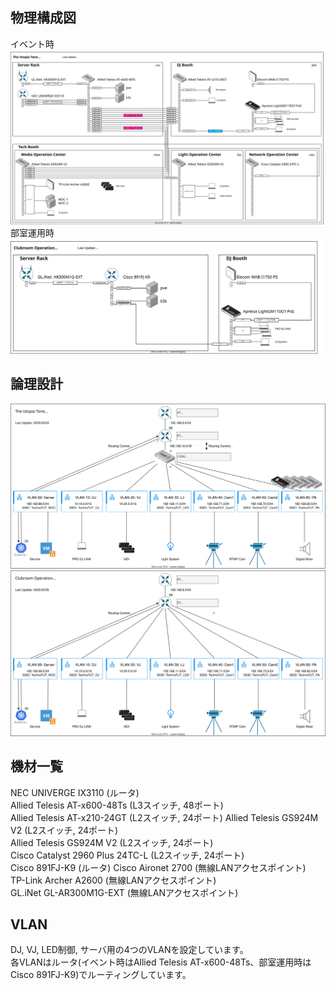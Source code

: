 ## 物理構成図
イベント時  
![](/network/design/utone.drawio.svg)  
部室運用時  
![](/network/design/clubroom.drawio.svg)

## 論理設計
![](/network/design/utone.logic.drawio.svg)
![](/network/design/clubroom.logic.drawio.svg)

## 機材一覧
NEC UNIVERGE IX3110 (ルータ)  
Allied Telesis AT-x600-48Ts (L3スイッチ, 48ポート)  
Allied Telesis AT-x210-24GT (L2スイッチ, 24ポート)
Allied Telesis GS924M V2 (L2スイッチ, 24ポート)  
Allied Telesis GS924M V2 (L2スイッチ, 24ポート)  
Cisco Catalyst 2960 Plus 24TC-L (L2スイッチ, 24ポート)  
Cisco 891FJ-K9 (ルータ)
Cisco Aironet 2700 (無線LANアクセスポイント)  
TP-Link Archer A2600 (無線LANアクセスポイント)  
GL.iNet GL-AR300M1G-EXT (無線LANアクセスポイント)  

## VLAN
DJ, VJ, LED制御, サーバ用の4つのVLANを設定しています。  
各VLANはルータ(イベント時はAllied Telesis AT-x600-48Ts、部室運用時はCisco 891FJ-K9)でルーティングしています。  